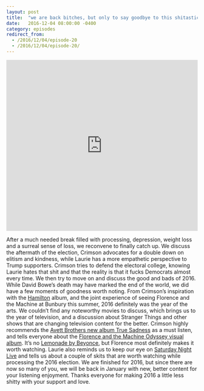 ```yaml
---
layout: post
title:  "we are back bitches, but only to say goodbye to this shitastic year, 2016"
date:   2016-12-04 08:00:00 -0400
category: episodes
redirect_from:
  - /2016/12/04/episode-20
  - /2016/12/04/episode-20/
---
```

<iframe width="100%" height="450" scrolling="no" frameborder="no" src="https://w.soundcloud.com/player/?url=https%3A//api.soundcloud.com/tracks/296084498&amp;auto_play=false&amp;hide_related=false&amp;show_comments=true&amp;show_user=true&amp;show_reposts=false&amp;visual=true"></iframe>

After a much needed break filled with processing, depression, weight loss and a surreal sense of loss, we reconvene to finally catch up. We discuss the aftermath of the election, Crimson advocates for a double down on elitism and kindness, while Laurie has a more empathetic perspective to Trump supporters. Crimson tries to defend the electoral college, knowing Laurie hates that shit and that the reality is that it fucks Democrats almost every time. We then try to move on and discuss the good and bads of 2016. While David Bowe’s death may have marked the end of the world, we did have a few moments of goodness worth noting.  From Crimson’s inspiration with the [Hamilton](https://en.wikipedia.org/wiki/Hamilton_(album)) album, and the joint experience of seeing Florence and the Machine at Bunbury this summer, 2016 definitely was the year of the arts. We couldn’t find any noteworthy movies to discuss, which brings us to the year of television, and a discussion about Stranger Things and other shows that are changing television content for the better. Crimson highly recommends the [Avett Brothers new album True Sadness](http://www.npr.org/2016/06/20/482010052/first-listen-the-avett-brothers-true-sadness) as a must listen, and tells everyone about the [Florence and the Machine Odyssey visual album](https://www.youtube.com/watch?v=HajiEqEtIRY). It’s no [Lemonade by Beyonce](http://www.beyonce.com/album/lemonade-visual-album/), but Florence most definitely makes it worth watching. Laurie also reminds us to keep our eye on [Saturday Night Live](http://www.nbc.com/saturday-night-live/video/election-night/3424956) and tells us about a couple of skits that are worth watching while processing the 2016 election. We are finished for 2016, but since there are now so many of you, we will be back in January with new, better content for your listening enjoyment. Thanks everyone for making 2016 a little less shitty with your support and love.
